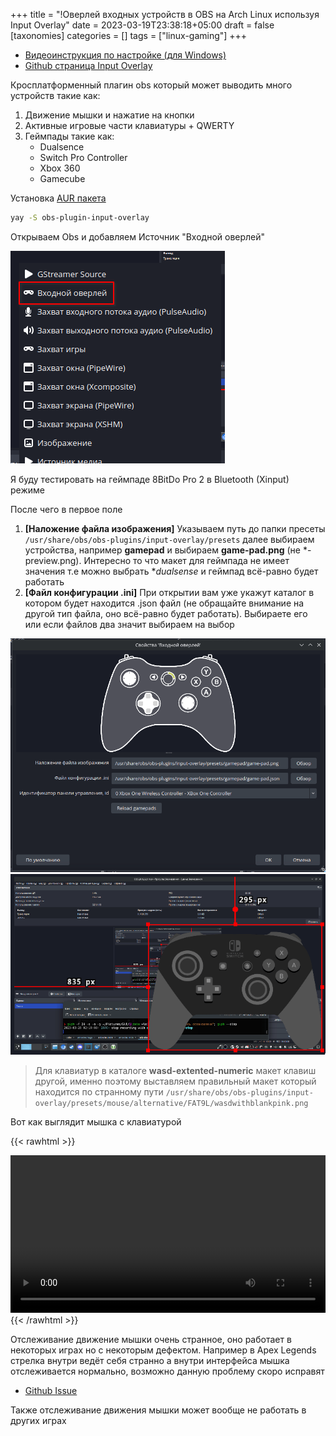+++
title = "!Оверлей входных устройств в OBS на Arch Linux используя Input Overlay"
date = 2023-03-19T23:38:18+05:00
draft = false
[taxonomies]
categories = []
tags = ["linux-gaming"]
+++

* [Видеоинструкция по настройке (для Windows)](https://www.youtube.com/watch?v=bAFTAaKZf4k)
* [Github страница Input Overlay](https://github.com/univrsal/input-overlay)

Кросплатформенный плагин obs который может выводить много устройств такие как:
1. Движение мышки и нажатие на кнопки
2. Активные игровые части клавиатуры + QWERTY
3. Геймпады такие как:
	* Dualsence
	* Switch Pro Controller
	* Xbox 360
	* Gamecube

Установка [AUR пакета](https://aur.archlinux.org/packages/obs-plugin-input-overlay)
```sh
yay -S obs-plugin-input-overlay
```

Открываем Obs и добавляем Источник "Входной оверлей"

![](/images/input-overlay-in-obs/Screenshot_20230320_005346.png)

Я буду тестировать на геймпаде 8BitDo Pro 2 в Bluetooth (Xinput) режиме

После чего в первое поле
1. **[Наложение файла изображения]** Указываем путь до папки пресеты `/usr/share/obs/obs-plugins/input-overlay/presets` далее выбираем устройства, например **gamepad** и выбираем **game-pad.png** (не *-preview.png). Интересно то что макет для геймпада не имеет значения т.е можно выбрать **dualsense* и геймпад всё-равно будет работать
2. **[Файл конфигурации .ini]** При открытии вам уже укажут каталог в котором будет находится .json файл (не обращайте внимание на другой тип файла, оно всё-равно будет работать). Выбираете его или если файлов два значит выбираем на выбор

![](/images/input-overlay-in-obs/1679260464.gif)
![](/images/input-overlay-in-obs/1679260735.gif)

> Для клавиатур в каталоге **wasd-extented-numeric** макет клавиш другой, именно поэтому выставляем правильный макет который находится по странному пути `/usr/share/obs/obs-plugins/input-overlay/presets/mouse/alternative/FAT9L/wasdwithblankpink.png`

Вот как выглядит мышка с клавиатурой

{{< rawhtml >}}
<!-- Опции controls: autoplay/play/pause -->
<video width=100% controls play>
    <source src="/input-overlay-in-obs/input-overlay-on-linux.mp4" type="video/mp4">
    Your browser does not support the video tag.
</video>
{{< /rawhtml >}}

Отслеживание движение мышки очень странное, оно работает в некоторых играх но с некоторым дефектом. Например в Apex Legends стрелка внутри ведёт себя странно а внутри интерфейса мышка отслеживается нормально, возможно данную проблему скоро исправят
* [Github Issue](https://github.com/univrsal/input-overlay/issues/310)

Также отслеживание движения мышки может вообще не работать в других играх

